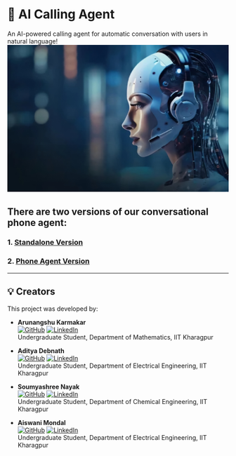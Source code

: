 # 📲 AI Calling Agent
An AI-powered calling agent for automatic conversation with users in natural language!
![](splash.jpg)

## There are two versions of our conversational phone agent:
### 1. [Standalone Version](standalone/README.md)
### 2. [Phone Agent Version](phone_agent/README.md)

---

## 💡 Creators

This project was developed by:

- **Arunangshu Karmakar**  
  [![GitHub](https://img.shields.io/badge/GitHub-%2312100E.svg?logo=github&logoColor=white)](https://github.com/arunangshu) [![LinkedIn](https://img.shields.io/badge/LinkedIn-%230A66C2.svg?logo=linkedin&logoColor=white)](https://www.linkedin.com/in/arunangshukarmakar/)  
  Undergraduate Student, Department of Mathematics, IIT Kharagpur  

- **Aditya Debnath**  
  [![GitHub](https://img.shields.io/badge/GitHub-%2312100E.svg?logo=github&logoColor=white)](https://github.com/AdityaDebnath7) [![LinkedIn](https://img.shields.io/badge/LinkedIn-%230A66C2.svg?logo=linkedin&logoColor=white)](https://www.linkedin.com/in/aditya-debnath-023959288/)  
  Undergraduate Student, Department of Electrical Engineering, IIT Kharagpur  

- **Soumyashree Nayak**  
  [![GitHub](https://img.shields.io/badge/GitHub-%2312100E.svg?logo=github&logoColor=white)](https://github.com/Soumyashree6002) [![LinkedIn](https://img.shields.io/badge/LinkedIn-%230A66C2.svg?logo=linkedin&logoColor=white)](https://www.linkedin.com/in/soumyashree-nayak-828b73296/)  
  Undergraduate Student, Department of Chemical Engineering, IIT Kharagpur  

- **Aiswani Mondal**  
  [![GitHub](https://img.shields.io/badge/GitHub-%2312100E.svg?logo=github&logoColor=white)](https://github.com/aiswanim-git) [![LinkedIn](https://img.shields.io/badge/LinkedIn-%230A66C2.svg?logo=linkedin&logoColor=white)](https://www.linkedin.com/in/aiswani-mondal-036888289/)  
  Undergraduate Student, Department of Electrical Engineering, IIT Kharagpur  
